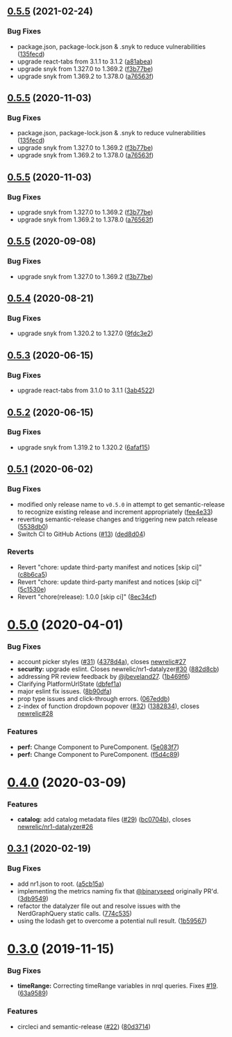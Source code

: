 ## [0.5.5](https://github.com/newrelic/nr1-account-maturity/compare/v0.5.4...v0.5.5) (2021-02-24)


### Bug Fixes

* package.json, package-lock.json & .snyk to reduce vulnerabilities ([135fecd](https://github.com/newrelic/nr1-account-maturity/commit/135fecd16812cbd263f234c2b051e13a17a4cbf2))
* upgrade react-tabs from 3.1.1 to 3.1.2 ([a81abea](https://github.com/newrelic/nr1-account-maturity/commit/a81abeadde7a4ab536d783c70dd3e85dd845ad9f))
* upgrade snyk from 1.327.0 to 1.369.2 ([f3b77be](https://github.com/newrelic/nr1-account-maturity/commit/f3b77be2b508ef4a264e1845075f55c6f6969279))
* upgrade snyk from 1.369.2 to 1.378.0 ([a76563f](https://github.com/newrelic/nr1-account-maturity/commit/a76563fe3aca959ba8871208fc7428b3123e6c4b))

## [0.5.5](https://github.com/newrelic/nr1-account-maturity/compare/v0.5.4...v0.5.5) (2020-11-03)


### Bug Fixes

* package.json, package-lock.json & .snyk to reduce vulnerabilities ([135fecd](https://github.com/newrelic/nr1-account-maturity/commit/135fecd16812cbd263f234c2b051e13a17a4cbf2))
* upgrade snyk from 1.327.0 to 1.369.2 ([f3b77be](https://github.com/newrelic/nr1-account-maturity/commit/f3b77be2b508ef4a264e1845075f55c6f6969279))
* upgrade snyk from 1.369.2 to 1.378.0 ([a76563f](https://github.com/newrelic/nr1-account-maturity/commit/a76563fe3aca959ba8871208fc7428b3123e6c4b))

## [0.5.5](https://github.com/newrelic/nr1-account-maturity/compare/v0.5.4...v0.5.5) (2020-11-03)


### Bug Fixes

* upgrade snyk from 1.327.0 to 1.369.2 ([f3b77be](https://github.com/newrelic/nr1-account-maturity/commit/f3b77be2b508ef4a264e1845075f55c6f6969279))
* upgrade snyk from 1.369.2 to 1.378.0 ([a76563f](https://github.com/newrelic/nr1-account-maturity/commit/a76563fe3aca959ba8871208fc7428b3123e6c4b))

## [0.5.5](https://github.com/newrelic/nr1-account-maturity/compare/v0.5.4...v0.5.5) (2020-09-08)


### Bug Fixes

* upgrade snyk from 1.327.0 to 1.369.2 ([f3b77be](https://github.com/newrelic/nr1-account-maturity/commit/f3b77be2b508ef4a264e1845075f55c6f6969279))

## [0.5.4](https://github.com/newrelic/nr1-account-maturity/compare/v0.5.3...v0.5.4) (2020-08-21)


### Bug Fixes

* upgrade snyk from 1.320.2 to 1.327.0 ([9fdc3e2](https://github.com/newrelic/nr1-account-maturity/commit/9fdc3e249a242fa5199dda375e4e923cbd9c2fff))

## [0.5.3](https://github.com/newrelic/nr1-account-maturity/compare/v0.5.2...v0.5.3) (2020-06-15)


### Bug Fixes

* upgrade react-tabs from 3.1.0 to 3.1.1 ([3ab4522](https://github.com/newrelic/nr1-account-maturity/commit/3ab45223eabf58b9cd2e11310d3e6e268c467831))

## [0.5.2](https://github.com/newrelic/nr1-account-maturity/compare/v0.5.1...v0.5.2) (2020-06-15)


### Bug Fixes

* upgrade snyk from 1.319.2 to 1.320.2 ([6afaf15](https://github.com/newrelic/nr1-account-maturity/commit/6afaf156186d5ce8e05223a971b73c06dcd4df94))

## [0.5.1](https://github.com/newrelic/nr1-account-maturity/compare/v0.5.0...v0.5.1) (2020-06-02)


### Bug Fixes

* modified only release name to `v0.5.0` in attempt to get semantic-release to recognize existing release and increment appropriately ([fee4e33](https://github.com/newrelic/nr1-account-maturity/commit/fee4e332ae9df445b474b7d5e94890a0489a74a7))
* reverting semantic-release changes and triggering new patch release ([5538db0](https://github.com/newrelic/nr1-account-maturity/commit/5538db02946da73193628adb6fa99c93cea1e521))
* Switch CI to GitHub Actions ([#13](https://github.com/newrelic/nr1-account-maturity/issues/13)) ([ded8d04](https://github.com/newrelic/nr1-account-maturity/commit/ded8d0495b78909711e9d0031b0ed04dbe021353))


### Reverts

* Revert "chore: update third-party manifest and notices [skip ci]" ([c8b6ca5](https://github.com/newrelic/nr1-account-maturity/commit/c8b6ca5fafc162f23069a39cf1903c0f811eead8))
* Revert "chore: update third-party manifest and notices [skip ci]" ([5c1530e](https://github.com/newrelic/nr1-account-maturity/commit/5c1530ef76d74649cd252fe4bfa79f5b06610a25))
* Revert "chore(release): 1.0.0 [skip ci]" ([8ec34cf](https://github.com/newrelic/nr1-account-maturity/commit/8ec34cf2a5920a0981d2562ce0e27d6f8a5f4b3c))

# [0.5.0](https://github.com/newrelic/nr1-datalyzer/compare/v0.4.0...v0.5.0) (2020-04-01)


### Bug Fixes

* account picker styles ([#31](https://github.com/newrelic/nr1-datalyzer/issues/31)) ([4378d4a](https://github.com/newrelic/nr1-datalyzer/commit/4378d4a74d3ad347d0252069cd2db8024c5742e6)), closes [newrelic#27](https://github.com/newrelic/issues/27)
* **security:** upgrade eslint. Closes newrelic/nr1-datalyzer[#30](https://github.com/newrelic/nr1-datalyzer/issues/30) ([882d8cb](https://github.com/newrelic/nr1-datalyzer/commit/882d8cbcdf4856bfd6662ee2f0b4f2afbcbf5ac4))
* addressing PR review feedback by [@jbeveland27](https://github.com/jbeveland27). ([1b469f6](https://github.com/newrelic/nr1-datalyzer/commit/1b469f6fb2e6bf0ed53d2a4e3a9e2e3e21ecbeec))
* Clarifying PlatformUrlState ([dbfef1a](https://github.com/newrelic/nr1-datalyzer/commit/dbfef1a84e1864c92d2785877c8726329278a96e))
* major eslint fix issues. ([8b90dfa](https://github.com/newrelic/nr1-datalyzer/commit/8b90dfa0dc02f461516e34f8b06edcbbd9f4af38))
* prop type issues and click-through errors. ([067eddb](https://github.com/newrelic/nr1-datalyzer/commit/067eddb94f7cd0f4f995d95906417be2607272cd))
* z-index of function dropdown popover ([#32](https://github.com/newrelic/nr1-datalyzer/issues/32)) ([1382834](https://github.com/newrelic/nr1-datalyzer/commit/1382834cd89df9d637c5e98e00e5878849e3ea08)), closes [newrelic#28](https://github.com/newrelic/issues/28)


### Features

* **perf:** Change Component to PureComponent. ([5e083f7](https://github.com/newrelic/nr1-datalyzer/commit/5e083f77b8b6359065974d7f8f3c263ea494b959))
* **perf:** Change Component to PureComponent. ([f5d4c89](https://github.com/newrelic/nr1-datalyzer/commit/f5d4c8931bb82d204151b633f128541be90206d6))

# [0.4.0](https://github.com/newrelic/nr1-datalyzer/compare/v0.3.1...v0.4.0) (2020-03-09)


### Features

* **catalog:** add catalog metadata files ([#29](https://github.com/newrelic/nr1-datalyzer/issues/29)) ([bc0704b](https://github.com/newrelic/nr1-datalyzer/commit/bc0704b7722cb6ad1d47e82edaf7556b3e7af930)), closes [newrelic/nr1-datalyzer#26](https://github.com/newrelic/nr1-datalyzer/issues/26)

## [0.3.1](https://github.com/newrelic/nr1-datalyzer/compare/v0.3.0...v0.3.1) (2020-02-19)


### Bug Fixes

* add nr1.json to root. ([a5cb15a](https://github.com/newrelic/nr1-datalyzer/commit/a5cb15ae0218b5d1b8140bb0302dcfb4d9f16927))
* implementing the metrics naming fix that [@binaryseed](https://github.com/binaryseed) originally PR'd. ([3db9549](https://github.com/newrelic/nr1-datalyzer/commit/3db954985302395e8fa8233db9039b77e591de41))
* refactor the datalyzer file out and resolve issues with the NerdGraphQuery static calls. ([774c535](https://github.com/newrelic/nr1-datalyzer/commit/774c535087a4d677bc9ea7e2032df50c94191aa4))
* using the lodash get to overcome a potential null result. ([1b59567](https://github.com/newrelic/nr1-datalyzer/commit/1b59567f8a82cd05db2bcbd6ab33adcafae34d54))

# [0.3.0](https://github.com/newrelic/nr1-datalyzer/compare/v0.2.4...v0.3.0) (2019-11-15)


### Bug Fixes

* **timeRange:** Correcting timeRange variables in nrql queries. Fixes [#19](https://github.com/newrelic/nr1-datalyzer/issues/19). ([63a9589](https://github.com/newrelic/nr1-datalyzer/commit/63a9589050f976b0612b8d045643064a436f52c5))


### Features

* circleci and semantic-release ([#22](https://github.com/newrelic/nr1-datalyzer/issues/22)) ([80d3714](https://github.com/newrelic/nr1-datalyzer/commit/80d3714eb88eca2d0ff7f86cdcd13b475deb14b2))
